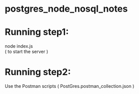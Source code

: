 # postgres_node_nosql_notes


# Running step1: 
node index.js  
( to start the server )

# Running step2: 
Use the Postman scripts ( PostGres.postman_collection.json ) 

